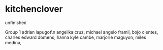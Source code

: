 # kitchenclover
 unfinished


Group 1 adrian lapugot\n angelika cruz, michael angelo framil, bojo cientes, charles edward domens, hanna kyle cambe, marjorie maguyon, miles medina,
